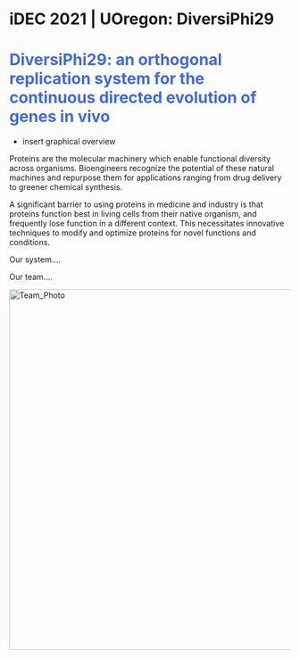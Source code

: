 # iDEC 2021 | UOregon: DiversiPhi29

# <span style="color:royalblue"> **DiversiPhi29: an orthogonal replication system for the continuous directed evolution of genes in vivo** </span>

- insert graphical overview

Proteins are the molecular machinery which enable functional diversity across organisms. Bioengineers recognize the potential of these natural machines and repurpose them for applications ranging from drug delivery to greener chemical synthesis.

A significant barrier to using proteins in medicine and industry is that proteins function best in living cells from their native organism, and frequently lose function in a different context. This necessitates innovative techniques to modify and optimize proteins for novel functions and conditions.

Our system....


Our team....

<img width="647" alt="Team_Photo" src="https://user-images.githubusercontent.com/59736592/134821897-9f563b4e-5b3d-46b2-aaae-2dbf4ea68ab5.png">
